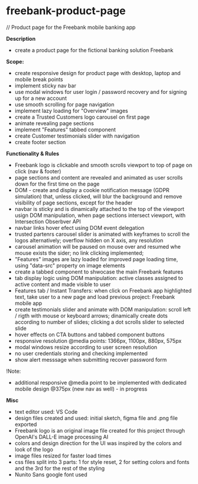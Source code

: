 # freebank-product-page
// Product page for the Freebank mobile banking app


**Description**
- create a product page for the fictional banking solution Freebank


**Scope:**
- create responsive design for product page with desktop, laptop and mobile break points
- implement sticky nav bar
- use modal windows for user login / password recovery and for signing up for a new account
- use smooth scrolling for page navigation
- implement lazy loading for "Overview" images
- create a Trusted Customers logo carousel on first page
- animate revealing page sections
- implement "Features" tabbed component
- create Customer testimonials slider with navigation
- create footer section


**Functionality & Rules**
- Freebank logo is clickable and smooth scrolls viewport to top of page on click (nav & footer)
- page sections and content are revealed and animated as user scrolls down for the first time on the page
- DOM - create and display a cookie notification message (GDPR simulation) that, unless clicked, will blur the background and remove visibility of page sections, except for the header
- navbar is sticky and is dinamically attached to the top of the viewport usign DOM manipulation, when page sections intersect viewport, with Intersection Obserbver API
- navbar links hover efect using DOM event delegation
- trusted partenrs carousel slider is animated with keyframes to scroll the logos alternatively; overflow hidden on X axis, any resolution
- carousel animation will be paused on mouse over and resumed whe mouse exists the sider; no link clicking implemented;
- "Features" images are lazy loaded for improved page loading time, using "data-src" property on image elements
- create a tabbed component to shwocase the main Freebank features
- tab display logic using DOM manipulation: active classes assigned to active content and made visible to user
- Features tab / Instant Transfers: when click on Freebank app highlighted text, take user to a new page and load previous project: Freebank mobile app
- create testimonials slider and animate with DOM manipulation: scroll left / rigth with mouse or keyboard arrows; dinamically create dots according to number of slides; clicking a dot scrolls slider to selected slide
- hover effects on CTA buttons and tabbed component buttons
- responsive resolution @media points: 1366px, 1100px, 880px, 575px
- modal windows resize according to user screen resolution
- no user credentials storing and checking implemented
- show alert messsage when submitting recover password form

!Note:
- additional responsive @media point to be implemented with dedicated mobile design @375px (new nav as well) - in progress


**Misc**
- text editor used: VS Code
- design files created and used: initial sketch, figma file and .png file exported
- Freebank logo is an original image file created for this project through OpenAI's DALL-E image processing AI
- colors and design direction for the UI was inspired by the colors and look of the logo
- image files resized for faster load times
- css files split into 3 parts: 1 for style reset, 2 for setting colors and fonts and the 3rd for the rest of the styling
- Nunito Sans google font used
